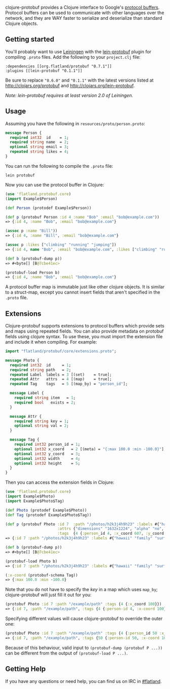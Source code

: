 clojure-protobuf provides a Clojure interface to Google's [protocol buffers](http://code.google.com/p/protobuf).
Protocol buffers can be used to communicate with other languages over the network, and
they are WAY faster to serialize and deserialize than standard Clojure objects.

## Getting started

You'll probably want to use [Leiningen](https://github.com/technomancy/leiningen) with the
[lein-protobuf](https://github.com/flatland/lein-protobuf) plugin for compiling `.proto` files. Add
the following to your `project.clj` file:

    :dependencies [[org.flatland/protobuf "0.7.1"]]
    :plugins [[lein-protobuf "0.1.1"]]

Be sure to replace `"0.6.0"` and `"0.1.1"` with the latest versions listed at
http://clojars.org/protobuf and http://clojars.org/lein-protobuf.

*Note: lein-protobuf requires at least version 2.0 of Leiningen.*

## Usage

Assuming you have the following in `resources/proto/person.proto`:

```proto
message Person {
  required int32  id    = 1;
  required string name  = 2;
  optional string email = 3;
  repeated string likes = 4;
}
```

You can run the following to compile the `.proto` file:

    lein protobuf

Now you can use the protocol buffer in Clojure:

```clojure
(use 'flatland.protobuf.core)
(import Example$Person)

(def Person (protodef Example$Person))

(def p (protobuf Person :id 4 :name "Bob" :email "bob@example.com"))
=> {:id 4, :name "Bob", :email "bob@example.com"}

(assoc p :name "Bill"))
=> {:id 4, :name "Bill", :email "bob@example.com"}

(assoc p :likes ["climbing" "running" "jumping"])
=> {:id 4, name "Bob", :email "bob@example.com", :likes ["climbing" "running" "jumping"]}

(def b (protobuf-dump p))
=> #<byte[] [B@7cbe41ec>

(protobuf-load Person b)
=> {:id 4, :name "Bob", :email "bob@example.com"}
```

A protocol buffer map is immutable just like other clojure objects. It is similar to a
struct-map, except you cannot insert fields that aren't specified in the `.proto` file.

## Extensions

Clojure-protobuf supports extensions to protocol buffers which provide sets and maps using
repeated fields. You can also provide metadata on protobuf fields using clojure syntax. To
use these, you must import the extension file and include it when compiling. For example:

```proto
import "flatland/protobuf/core/extensions.proto";

message Photo {
  required int32  id     = 1;
  required string path   = 2;
  repeated Label  labels = 3 [(set)    = true];
  repeated Attr   attrs  = 4 [(map)    = true];
  repeated Tag    tags   = 5 [(map_by) = "person_id"];

  message Label {
    required string item   = 1;
    required bool   exists = 2;
  }

  message Attr {
    required string key = 1;
    optional string val = 2;
  }

  message Tag {
    required int32 person_id = 1;
    optional int32 x_coord   = 2 [(meta) = "{:max 100.0 :min -100.0}"];
    optional int32 y_coord   = 3;
    optional int32 width     = 4;
    optional int32 height    = 5;
  }
}
```
Then you can access the extension fields in Clojure:

```clojure
(use 'flatland.protobuf.core)
(import Example$Photo)
(import Example$Photo$Tag)

(def Photo (protodef Example$Photo))
(def Tag (protodef Example$Photo$Tag))

(def p (protobuf Photo :id 7  :path "/photos/h2k3j4h9h23" :labels #{"hawaii" "family" "surfing"}
                       :attrs {"dimensions" "1632x1224", "alpha" "no", "color space" "RGB"}
                       :tags  {4 {:person_id 4, :x_coord 607, :y_coord 813, :width 25, :height 27}}))
=> {:id 7 :path "/photos/h2k3j4h9h23" :labels #{"hawaii" "family" "surfing"}...}

(def b (protobuf-dump p))
=> #<byte[] [B@7cbe41ec>

(protobuf-load Photo b)
=> {:id 7 :path "/photos/h2k3j4h9h23" :labels #{"hawaii" "family" "surfing"}...}

(:x-coord (protobuf-schema Tag))
=> {:max 100.0 :min -100.0}
```

Note that you do not have to specify the _key_ in a map which uses `map_by`; clojure-protobuf will just fill it out for you:

```clojure
(protobuf Photo :id 7 :path "/example/path" :tags {4 {:x_coord 100}})
=> {:id 7, :path "/example/path", :tags {4 {:person-id 4, :x-coord 100}}}
```

Specifying different values will cause clojure-protobuf to override the outer one:

```clojure
(protobuf Photo :id 7 :path "/example/path" :tags {4 {:person_id 50 :x_coord 100}})
=> {:id 7, :path "/example/path", :tags {50 {:person-id 50, :x-coord 100}}}
```

Because of this behaviour, valid input to `(protobuf-dump (protobuf P ...))` can be different from the output of `(protobuf-load P ...)`.


## Getting Help

If you have any questions or need help, you can find us on IRC in [#flatland](irc://irc.freenode.net/#flatland).
